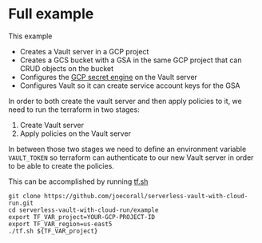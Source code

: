# Full example

This example

- Creates a Vault server in a GCP project
- Creates a GCS bucket with a GSA in the same GCP project that can CRUD objects on the bucket
- Configures the [GCP secret engine](https://developer.hashicorp.com/vault/docs/secrets/gcp) on the Vault server
- Configures Vault so it can create service account keys for the GSA

In order to both create the vault server and then apply policies to it, we need to run the terraform in two stages:

1. Create Vault server
2. Apply policies on the Vault server

In between those two stages we need to define an environment variable `VAULT_TOKEN` so terraform can authenticate to our new Vault server in order to be able to create the policies.

This can be accomplished by running [tf.sh](./tf.sh)

```
git clone https://github.com/joecorall/serverless-vault-with-cloud-run.git
cd serverless-vault-with-cloud-run/example
export TF_VAR_project=YOUR-GCP-PROJECT-ID
export TF_VAR_region=us-east5
./tf.sh ${TF_VAR_project}
```
